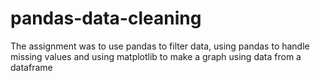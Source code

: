 # pandas-data-cleaning
The assignment was to use pandas to filter data, using pandas to handle missing values and using matplotlib to make a graph using data from a dataframe
